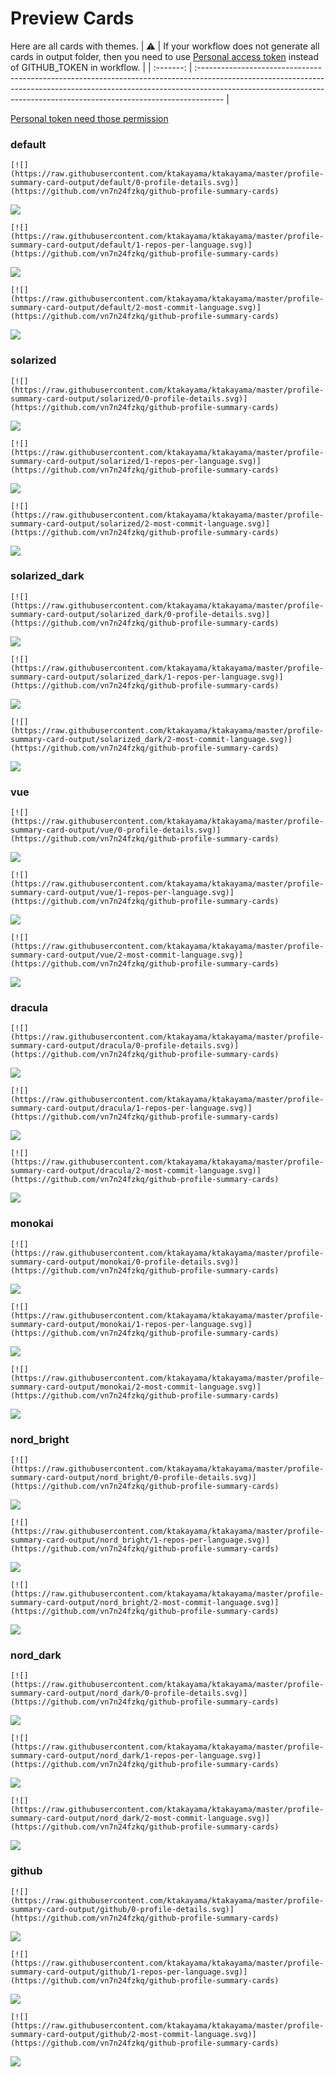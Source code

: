 
# Preview Cards

Here are all cards with themes.
| :warning: | If your workflow does not generate all cards in output folder, then you need to use [Personal access token](https://docs.github.com/en/actions/configuring-and-managing-workflows/creating-and-storing-encrypted-secrets) instead of GITHUB_TOKEN in workflow. |
| :-------: | :------------------------------------------------------------------------------------------------------------------------------------------------------------------------------------------------------------------------------------------------ |

[Personal token need those permission](https://github.com/vn7n24fzkq/github-profile-summary-cards/wiki/Personal-access-token-permissions)


### default


```
[![](https://raw.githubusercontent.com/ktakayama/ktakayama/master/profile-summary-card-output/default/0-profile-details.svg)](https://github.com/vn7n24fzkq/github-profile-summary-cards)
```
![](https://raw.githubusercontent.com/ktakayama/ktakayama/master/profile-summary-card-output/default/0-profile-details.svg)


```
[![](https://raw.githubusercontent.com/ktakayama/ktakayama/master/profile-summary-card-output/default/1-repos-per-language.svg)](https://github.com/vn7n24fzkq/github-profile-summary-cards)
```
![](https://raw.githubusercontent.com/ktakayama/ktakayama/master/profile-summary-card-output/default/1-repos-per-language.svg)


```
[![](https://raw.githubusercontent.com/ktakayama/ktakayama/master/profile-summary-card-output/default/2-most-commit-language.svg)](https://github.com/vn7n24fzkq/github-profile-summary-cards)
```
![](https://raw.githubusercontent.com/ktakayama/ktakayama/master/profile-summary-card-output/default/2-most-commit-language.svg)


### solarized


```
[![](https://raw.githubusercontent.com/ktakayama/ktakayama/master/profile-summary-card-output/solarized/0-profile-details.svg)](https://github.com/vn7n24fzkq/github-profile-summary-cards)
```
![](https://raw.githubusercontent.com/ktakayama/ktakayama/master/profile-summary-card-output/solarized/0-profile-details.svg)


```
[![](https://raw.githubusercontent.com/ktakayama/ktakayama/master/profile-summary-card-output/solarized/1-repos-per-language.svg)](https://github.com/vn7n24fzkq/github-profile-summary-cards)
```
![](https://raw.githubusercontent.com/ktakayama/ktakayama/master/profile-summary-card-output/solarized/1-repos-per-language.svg)


```
[![](https://raw.githubusercontent.com/ktakayama/ktakayama/master/profile-summary-card-output/solarized/2-most-commit-language.svg)](https://github.com/vn7n24fzkq/github-profile-summary-cards)
```
![](https://raw.githubusercontent.com/ktakayama/ktakayama/master/profile-summary-card-output/solarized/2-most-commit-language.svg)


### solarized_dark


```
[![](https://raw.githubusercontent.com/ktakayama/ktakayama/master/profile-summary-card-output/solarized_dark/0-profile-details.svg)](https://github.com/vn7n24fzkq/github-profile-summary-cards)
```
![](https://raw.githubusercontent.com/ktakayama/ktakayama/master/profile-summary-card-output/solarized_dark/0-profile-details.svg)


```
[![](https://raw.githubusercontent.com/ktakayama/ktakayama/master/profile-summary-card-output/solarized_dark/1-repos-per-language.svg)](https://github.com/vn7n24fzkq/github-profile-summary-cards)
```
![](https://raw.githubusercontent.com/ktakayama/ktakayama/master/profile-summary-card-output/solarized_dark/1-repos-per-language.svg)


```
[![](https://raw.githubusercontent.com/ktakayama/ktakayama/master/profile-summary-card-output/solarized_dark/2-most-commit-language.svg)](https://github.com/vn7n24fzkq/github-profile-summary-cards)
```
![](https://raw.githubusercontent.com/ktakayama/ktakayama/master/profile-summary-card-output/solarized_dark/2-most-commit-language.svg)


### vue


```
[![](https://raw.githubusercontent.com/ktakayama/ktakayama/master/profile-summary-card-output/vue/0-profile-details.svg)](https://github.com/vn7n24fzkq/github-profile-summary-cards)
```
![](https://raw.githubusercontent.com/ktakayama/ktakayama/master/profile-summary-card-output/vue/0-profile-details.svg)


```
[![](https://raw.githubusercontent.com/ktakayama/ktakayama/master/profile-summary-card-output/vue/1-repos-per-language.svg)](https://github.com/vn7n24fzkq/github-profile-summary-cards)
```
![](https://raw.githubusercontent.com/ktakayama/ktakayama/master/profile-summary-card-output/vue/1-repos-per-language.svg)


```
[![](https://raw.githubusercontent.com/ktakayama/ktakayama/master/profile-summary-card-output/vue/2-most-commit-language.svg)](https://github.com/vn7n24fzkq/github-profile-summary-cards)
```
![](https://raw.githubusercontent.com/ktakayama/ktakayama/master/profile-summary-card-output/vue/2-most-commit-language.svg)


### dracula


```
[![](https://raw.githubusercontent.com/ktakayama/ktakayama/master/profile-summary-card-output/dracula/0-profile-details.svg)](https://github.com/vn7n24fzkq/github-profile-summary-cards)
```
![](https://raw.githubusercontent.com/ktakayama/ktakayama/master/profile-summary-card-output/dracula/0-profile-details.svg)


```
[![](https://raw.githubusercontent.com/ktakayama/ktakayama/master/profile-summary-card-output/dracula/1-repos-per-language.svg)](https://github.com/vn7n24fzkq/github-profile-summary-cards)
```
![](https://raw.githubusercontent.com/ktakayama/ktakayama/master/profile-summary-card-output/dracula/1-repos-per-language.svg)


```
[![](https://raw.githubusercontent.com/ktakayama/ktakayama/master/profile-summary-card-output/dracula/2-most-commit-language.svg)](https://github.com/vn7n24fzkq/github-profile-summary-cards)
```
![](https://raw.githubusercontent.com/ktakayama/ktakayama/master/profile-summary-card-output/dracula/2-most-commit-language.svg)


### monokai


```
[![](https://raw.githubusercontent.com/ktakayama/ktakayama/master/profile-summary-card-output/monokai/0-profile-details.svg)](https://github.com/vn7n24fzkq/github-profile-summary-cards)
```
![](https://raw.githubusercontent.com/ktakayama/ktakayama/master/profile-summary-card-output/monokai/0-profile-details.svg)


```
[![](https://raw.githubusercontent.com/ktakayama/ktakayama/master/profile-summary-card-output/monokai/1-repos-per-language.svg)](https://github.com/vn7n24fzkq/github-profile-summary-cards)
```
![](https://raw.githubusercontent.com/ktakayama/ktakayama/master/profile-summary-card-output/monokai/1-repos-per-language.svg)


```
[![](https://raw.githubusercontent.com/ktakayama/ktakayama/master/profile-summary-card-output/monokai/2-most-commit-language.svg)](https://github.com/vn7n24fzkq/github-profile-summary-cards)
```
![](https://raw.githubusercontent.com/ktakayama/ktakayama/master/profile-summary-card-output/monokai/2-most-commit-language.svg)


### nord_bright


```
[![](https://raw.githubusercontent.com/ktakayama/ktakayama/master/profile-summary-card-output/nord_bright/0-profile-details.svg)](https://github.com/vn7n24fzkq/github-profile-summary-cards)
```
![](https://raw.githubusercontent.com/ktakayama/ktakayama/master/profile-summary-card-output/nord_bright/0-profile-details.svg)


```
[![](https://raw.githubusercontent.com/ktakayama/ktakayama/master/profile-summary-card-output/nord_bright/1-repos-per-language.svg)](https://github.com/vn7n24fzkq/github-profile-summary-cards)
```
![](https://raw.githubusercontent.com/ktakayama/ktakayama/master/profile-summary-card-output/nord_bright/1-repos-per-language.svg)


```
[![](https://raw.githubusercontent.com/ktakayama/ktakayama/master/profile-summary-card-output/nord_bright/2-most-commit-language.svg)](https://github.com/vn7n24fzkq/github-profile-summary-cards)
```
![](https://raw.githubusercontent.com/ktakayama/ktakayama/master/profile-summary-card-output/nord_bright/2-most-commit-language.svg)


### nord_dark


```
[![](https://raw.githubusercontent.com/ktakayama/ktakayama/master/profile-summary-card-output/nord_dark/0-profile-details.svg)](https://github.com/vn7n24fzkq/github-profile-summary-cards)
```
![](https://raw.githubusercontent.com/ktakayama/ktakayama/master/profile-summary-card-output/nord_dark/0-profile-details.svg)


```
[![](https://raw.githubusercontent.com/ktakayama/ktakayama/master/profile-summary-card-output/nord_dark/1-repos-per-language.svg)](https://github.com/vn7n24fzkq/github-profile-summary-cards)
```
![](https://raw.githubusercontent.com/ktakayama/ktakayama/master/profile-summary-card-output/nord_dark/1-repos-per-language.svg)


```
[![](https://raw.githubusercontent.com/ktakayama/ktakayama/master/profile-summary-card-output/nord_dark/2-most-commit-language.svg)](https://github.com/vn7n24fzkq/github-profile-summary-cards)
```
![](https://raw.githubusercontent.com/ktakayama/ktakayama/master/profile-summary-card-output/nord_dark/2-most-commit-language.svg)


### github


```
[![](https://raw.githubusercontent.com/ktakayama/ktakayama/master/profile-summary-card-output/github/0-profile-details.svg)](https://github.com/vn7n24fzkq/github-profile-summary-cards)
```
![](https://raw.githubusercontent.com/ktakayama/ktakayama/master/profile-summary-card-output/github/0-profile-details.svg)


```
[![](https://raw.githubusercontent.com/ktakayama/ktakayama/master/profile-summary-card-output/github/1-repos-per-language.svg)](https://github.com/vn7n24fzkq/github-profile-summary-cards)
```
![](https://raw.githubusercontent.com/ktakayama/ktakayama/master/profile-summary-card-output/github/1-repos-per-language.svg)


```
[![](https://raw.githubusercontent.com/ktakayama/ktakayama/master/profile-summary-card-output/github/2-most-commit-language.svg)](https://github.com/vn7n24fzkq/github-profile-summary-cards)
```
![](https://raw.githubusercontent.com/ktakayama/ktakayama/master/profile-summary-card-output/github/2-most-commit-language.svg)

